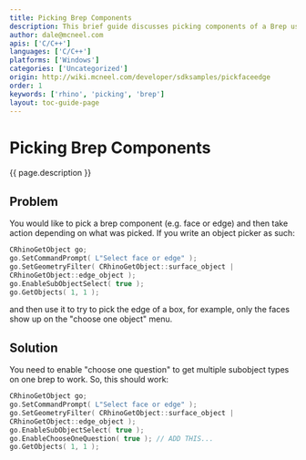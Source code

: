 ```yaml
---
title: Picking Brep Components
description: This brief guide discusses picking components of a Brep using C/C++.
author: dale@mcneel.com
apis: ['C/C++']
languages: ['C/C++']
platforms: ['Windows']
categories: ['Uncategorized']
origin: http://wiki.mcneel.com/developer/sdksamples/pickfaceedge
order: 1
keywords: ['rhino', 'picking', 'brep']
layout: toc-guide-page
---
```


# Picking Brep Components

{{ page.description }}

## Problem

You would like to pick a brep component (e.g. face or edge) and then take action depending on what was picked.  If you write an object picker as such:

```cpp
CRhinoGetObject go;
go.SetCommandPrompt( L"Select face or edge" );
go.SetGeometryFilter( CRhinoGetObject::surface_object |
CRhinoGetObject::edge_object );
go.EnableSubObjectSelect( true );
go.GetObjects( 1, 1 );
```

and then use it to try to pick the edge of a box, for example, only the faces show up on the "choose one object" menu.

## Solution

You need to enable "choose one question" to get multiple subobject types on one brep to work.  So, this should work:

```cpp
CRhinoGetObject go;
go.SetCommandPrompt( L"Select face or edge" );
go.SetGeometryFilter( CRhinoGetObject::surface_object |
CRhinoGetObject::edge_object );
go.EnableSubObjectSelect( true );
go.EnableChooseOneQuestion( true ); // ADD THIS...
go.GetObjects( 1, 1 );
```
